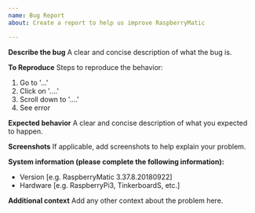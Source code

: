 ```yaml
---
name: Bug Report
about: Create a report to help us improve RaspberryMatic

---
```


**Describe the bug**
A clear and concise description of what the bug is.

**To Reproduce**
Steps to reproduce the behavior:
1. Go to '...'
2. Click on '....'
3. Scroll down to '....'
4. See error

**Expected behavior**
A clear and concise description of what you expected to happen.

**Screenshots**
If applicable, add screenshots to help explain your problem.

**System information (please complete the following information):**
 - Version [e.g. RaspberryMatic 3.37.8.20180922]
 - Hardware [e.g. RaspberryPi3, TinkerboardS, etc.]

**Additional context**
Add any other context about the problem here.
